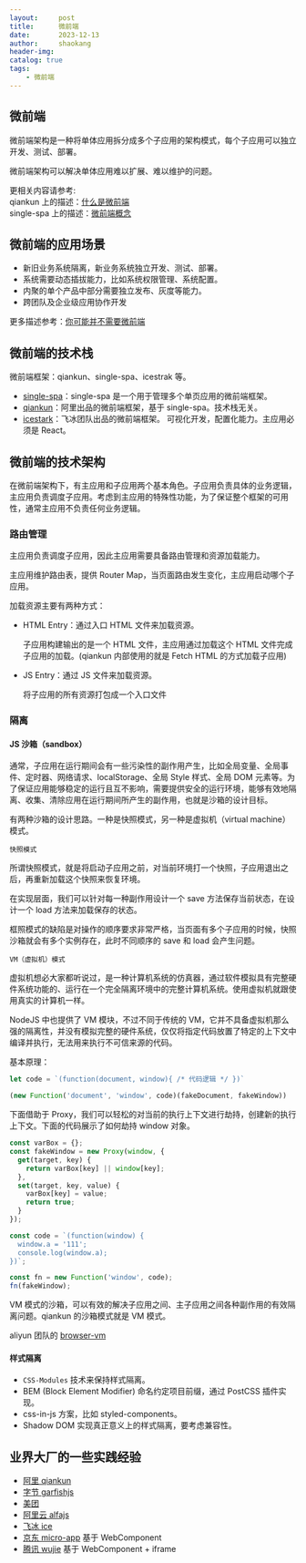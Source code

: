 ```yaml
---
layout:     post
title:      微前端
date:       2023-12-13
author:     shaokang
header-img:
catalog: true
tags:
    - 微前端
---
```


## 微前端
微前端架构是一种将单体应用拆分成多个子应用的架构模式，每个子应用可以独立开发、测试、部署。

微前端架构可以解决单体应用难以扩展、难以维护的问题。

更相关内容请参考:  
qiankun 上的描述：[什么是微前端](https://qiankun.umijs.org/zh/guide#%E4%BB%80%E4%B9%88%E6%98%AF%E5%BE%AE%E5%89%8D%E7%AB%AF)  
single-spa 上的描述：[微前端概念](https://zh-hans.single-spa.js.org/docs/microfrontends-concept)

## 微前端的应用场景
* 新旧业务系统隔离，新业务系统独立开发、测试、部署。
* 系统需要动态插拔能力，比如系统权限管理、系统配置。
* 内聚的单个产品中部分需要独立发布、灰度等能力。
* 跨团队及企业级应用协作开发

更多描述参考：[你可能并不需要微前端](https://zhuanlan.zhihu.com/p/391248835)

## 微前端的技术栈
微前端框架：qiankun、single-spa、icestrak 等。

* [single-spa](https://zh-hans.single-spa.js.org/)：single-spa 是一个用于管理多个单页应用的微前端框架。
* [qiankun](https://qiankun.umijs.org/zh/guide)：阿里出品的微前端框架，基于 single-spa。技术栈无关。
* [icestark](https://v3.ice.work/docs/guide/advanced/icestark)：飞冰团队出品的微前端框架。 可视化开发，配置化能力。主应用必须是 React。

## 微前端的技术架构
在微前端架构下，有主应用和子应用两个基本角色。子应用负责具体的业务逻辑，主应用负责调度子应用。考虑到主应用的特殊性功能，为了保证整个框架的可用性，通常主应用不负责任何业务逻辑。

### 路由管理
主应用负责调度子应用，因此主应用需要具备路由管理和资源加载能力。

主应用维护路由表，提供 Router Map，当页面路由发生变化，主应用启动哪个子应用。

加载资源主要有两种方式：
* HTML Entry：通过入口 HTML 文件来加载资源。

  子应用构建输出的是一个 HTML 文件，主应用通过加载这个 HTML 文件完成子应用的加载。(qiankun 内部使用的就是 Fetch HTML 的方式加载子应用)

* JS Entry：通过 JS 文件来加载资源。

  将子应用的所有资源打包成一个入口文件

### 隔离
#### JS 沙箱（sandbox）
通常，子应用在运行期间会有一些污染性的副作用产生，比如全局变量、全局事件、定时器、网络请求、localStorage、全局 Style 样式、全局 DOM 元素等。为了保证应用能够稳定的运行且互不影响，需要提供安全的运行环境，能够有效地隔离、收集、清除应用在运行期间所产生的副作用，也就是沙箱的设计目标。

有两种沙箱的设计思路。一种是快照模式，另一种是虚拟机（virtual machine）模式。

`快照模式`

所谓快照模式，就是将启动子应用之前，对当前环境打一个快照，子应用退出之后，再重新加载这个快照来恢复环境。

在实现层面，我们可以针对每一种副作用设计一个 save 方法保存当前状态，在设计一个 load 方法来加载保存的状态。

框照模式的缺陷是对操作的顺序要求非常严格，当页面有多个子应用的时候，快照沙箱就会有多个实例存在，此时不同顺序的 save 和 load 会产生问题。

`VM（虚拟机）模式`

虚拟机想必大家都听说过，是一种计算机系统的仿真器，通过软件模拟具有完整硬件系统功能的、运行在一个完全隔离环境中的完整计算机系统。使用虚拟机就跟使用真实的计算机一样。

NodeJS 中也提供了 VM 模块，不过不同于传统的 VM，它并不具备虚拟机那么强的隔离性，并没有模拟完整的硬件系统，仅仅将指定代码放置了特定的上下文中编译并执行，无法用来执行不可信来源的代码。

基本原理：
```js
let code = `(function(document, window){ /* 代码逻辑 */ })`

(new Function('document', 'window', code)(fakeDocument, fakeWindow))
```

下面借助于 Proxy，我们可以轻松的对当前的执行上下文进行劫持，创建新的执行上下文。下面的代码展示了如何劫持 window 对象。

```js
const varBox = {};
const fakeWindow = new Proxy(window, {
  get(target, key) {
    return varBox[key] || window[key];
  },
  set(target, key, value) {
    varBox[key] = value;
    return true;
  }
});

const code = `(function(window) {
  window.a = '111';
  console.log(window.a);
})`;

const fn = new Function('window', code);
fn(fakeWindow);
```

VM 模式的沙箱，可以有效的解决子应用之间、主子应用之间各种副作用的有效隔离问题。qiankun 的沙箱模式就是 VM 模式。

aliyun 团队的 [browser-vm](https://github.com/aliyun/alibabacloud-alfa/blob/dev/packages/core/browser-vm/src/index.js)

#### 样式隔离
* `CSS-Modules` 技术来保持样式隔离。
* BEM (Block Element Modifier) 命名约定项目前缀，通过 PostCSS 插件实现。
* css-in-js 方案，比如 styled-components。
* Shadow DOM 实现真正意义上的样式隔离，要考虑兼容性。

## 业界大厂的一些实践经验
* [阿里 qiankun](https://qiankun.umijs.org/zh/guide)
* [字节 garfishjs](https://www.garfishjs.org/blog)
* [美团](https://tech.meituan.com/tags/%E5%BE%AE%E5%89%8D%E7%AB%AF.html)
* [阿里云 alfajs](https://alfajs.xconsole.cloud/)
* [飞冰 ice](https://micro-frontends.ice.work/)
* [京东 micro-app](https://micro-zoe.github.io/micro-app/docs.html#/) 基于 WebComponent
* [腾讯 wujie](https://wujie-micro.github.io/doc/) 基于 WebComponent + iframe